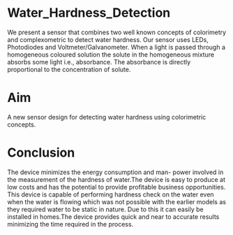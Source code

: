 # Water_Hardness_Detection
We present a sensor that combines two well known concepts of 
colorimetry and complexometric to detect water hardness. Our 
sensor uses LEDs, Photodiodes and Voltmeter/Galvanometer. When 
a light is passed through a homogeneous coloured solution the 
solute in the homogeneous mixture absorbs some light i.e., 
absorbance. The absorbance is directly proportional to the 
concentration of solute.

# Aim
A new sensor design for detecting water hardness using colorimetric 
concepts.

# Conclusion
The device minimizes the energy 
consumption and man- power involved in the measurement of 
the hardness of water.The device is easy to produce at low 
costs and has the potential to provide profitable business 
opportunities. This device is capable of 
performing hardness check on the water even when the water 
is flowing which was not possible with the earlier models as 
they required water to be static in nature. Due to this it can 
easily be installed in homes.The device provides quick and near to accurate 
results minimizing the time required in the process.
